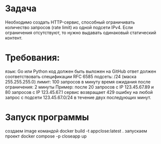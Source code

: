 # Задача
Необходимо создать HTTP-сервис, способный ограничивать количество запросов
(rate limit) из одной подсети IPv4. Если ограничения отсутствуют,
то нужно выдавать одинаковый статический контент.

# Требования:
язык: Go или Python
код должен быть выложен на GitHub
ответ должен соответствовать спецификации RFC 6585
подсеть: /24 (маска 255.255.255.0)
лимит: 100 запросов в минуту
время ожидания после ограничения: 2 минуты
Пример: после 20 запросов с IP 123.45.67.89 и 80 запросов с
IP 123.45.67.1 сервис возвращает 429 ошибку на любой запрос с подсети
123.45.67.0/24 в течение двух последующих минут.

# Запуск программы

создаем image командой docker build -t appclose:latest .
запускаем проект docker compose -p closeapp up
